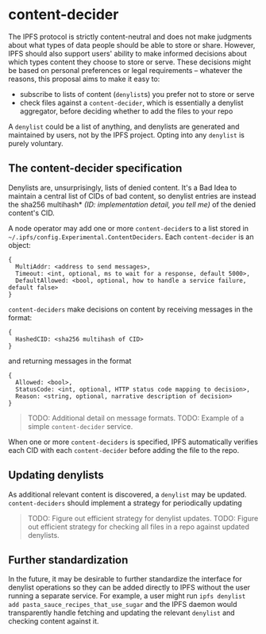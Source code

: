 # content-decider

The IPFS protocol is strictly content-neutral and does not make judgments about what types of data people should be able to store or share. However, IPFS should also support users' ability to make informed decisions about which types content they choose to store or serve. These decisions might be based on personal preferences or legal requirements – whatever the reasons, this proposal aims to make it easy to:

- subscribe to lists of content (`denylist`s) you prefer not to store or serve
- check files against a `content-decider`, which is essentially a denylist aggregator, before deciding whether to add the files to your repo

A `denylist` could be a list of anything, and denylists are generated and maintained by users, not by the IPFS project. Opting into any `denylist` is purely voluntary.

## The content-decider specification

Denylists are, unsurprisingly, lists of denied content. It's a Bad Idea to maintain a central list of CIDs of bad content, so denylist entries are instead the sha256 multihash\* _(ID: implementation detail, you tell me)_ of the denied content's CID.

A node operator may add one or more `content-decider`s to a list stored in `~/.ipfs/config.Experimental.ContentDeciders`. Each `content-decider` is an object:

```
{
  MultiAddr: <address to send messages>,
  Timeout: <int, optional, ms to wait for a response, default 5000>,
  DefaultAllowed: <bool, optional, how to handle a service failure, default false>
}
```

`content-deciders` make decisions on content by receiving messages in the format:

```
{
  HashedCID: <sha256 multihash of CID>
}
```

and returning messages in the format

```
{
  Allowed: <bool>,
  StatusCode: <int, optional, HTTP status code mapping to decision>,
  Reason: <string, optional, narrative description of decision>
}
```

> TODO: Additional detail on message formats.
> TODO: Example of a simple `content-decider` service.

When one or more `content-deciders` is specified, IPFS automatically verifies each CID with each `content-decider` before adding the file to the repo.

## Updating denylists

As additional relevant content is discovered, a `denylist` may be updated. `content-deciders` should implement a strategy for periodically updating

> TODO: Figure out efficient strategy for denylist updates.
> TODO: Figure out efficient strategy for checking all files in a repo against updated denylists.

## Further standardization

In the future, it may be desirable to further standardize the interface for denylist operations so they can be added directly to IPFS without the user running a separate service. For example, a user might run `ipfs denylist add pasta_sauce_recipes_that_use_sugar` and the IPFS daemon would transparently handle fetching and updating the relevant `denylist` and checking content against it.
